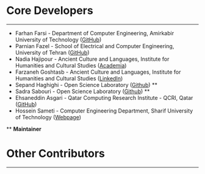 # Core Developers
----------
- Farhan Farsi - Department of Computer Engineering, Amirkabir University of Technology ([GitHub](https://github.com/farhaaaaa))
- Parnian Fazel - School of Electrical and Computer Engineering, University of Tehran ([GitHub](https://github.com/parnianf))
- Nadia Hajipour - Ancient Culture and Languages, Institute for Humanities and Cultural Studies ([Academia](https://independent.academia.edu/nadiahajipour))
- Farzaneh Goshtasb - Ancient Culture and Languages, Institute for Humanities and Cultural Studies ([LinkedIn](https://www.linkedin.com/in/farzaneh-goshtasb-85892672/))
- Sepand Haghighi - Open Science Laboratory ([Github](https://github.com/sepandhaghighi)) **
- Sadra Sabouri - Open Science Laboratory ([Github](https://github.com/sadrasabouri)) **
- Ehsaneddin Asgari - Qatar Computing Research Institute - QCRI, Qatar ([GitHub](https://github.com/ehsanasgari))
- Hossein Sameti - Computer Engineering Department, Sharif University of Technology ([Webpage](https://sharif.edu/~sameti/))

** **Maintainer**

# Other Contributors
----------


